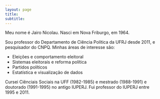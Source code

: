 ```yaml
---
layout: page
title:
subtitle:
---
```


Meu nome é Jairo Nicolau. Nasci em Nova Friburgo, em 1964.

Sou professor do Departamento de Ciência Política da UFRJ desde 2011, e pesquisador do CNPQ. Minhas áreas de interesse são:

- Eleições e comportamento eleitoral
- Sistemas eleitorais e reforma política
- Partidos políticos
- Estatística e visualização de dados

Cursei Ciênciais Sociais na UFF (1982-1985) e mestrado (1988-1991) e doutorado (1991-1995) no antigo IUPERJ. Fui professor do IUPERJ entre 1995 e 2011.
